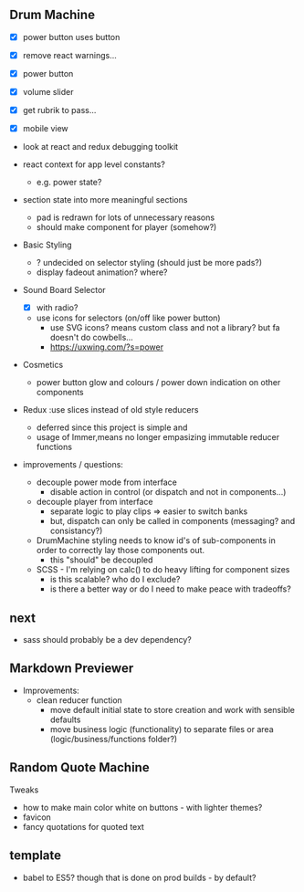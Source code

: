 ## Drum Machine


- [x] power button uses button

- [x] remove react warnings...

- [x] power button
- [x] volume slider

- [x] get rubrik to pass...
- [x] mobile view

- look at react and redux debugging toolkit

- react context for app level constants?
    - e.g. power state?

- section state into more meaningful sections
    - pad is redrawn for lots of unnecessary reasons
    - should make component for player (somehow?)

- Basic Styling
    - ? undecided on selector styling (should just be more pads?)
    - display fadeout animation? where?

- Sound Board Selector
    - [x] with radio?
    - use icons for selectors (on/off like power button)
        - use SVG icons? means custom class and not a library? but fa doesn't do cowbells...
        - https://uxwing.com/?s=power

- Cosmetics
    - power button glow and colours / power down indication on other components

- Redux :use slices instead of old style reducers
    - deferred since this project is simple and 
    - usage of Immer,means no longer empasizing immutable reducer functions

- improvements / questions:
    - decouple power mode from interface
        - disable action in control (or dispatch and not in components...)
    - decouple player from interface
        - separate logic to play clips => easier to switch banks
        - but, dispatch can only be called in components (messaging? and consistancy?)
    - DrumMachine styling needs to know id's of sub-components in order to correctly lay those components out.
        - this "should" be decoupled
    - SCSS - I'm relying on calc() to do heavy lifting for component sizes
        - is this scalable? who do I exclude?
        - is there a better way or do I need to make peace with tradeoffs?


## next

- sass should probably be a dev dependency?


## Markdown Previewer 

- Improvements:
    - clean reducer function
        - move default initial state to store creation and work with sensible defaults
        - move business logic (functionality) to separate files or area (logic/business/functions folder?)

## Random Quote Machine

Tweaks
- how to make main color white on buttons - with lighter themes?
- favicon
- fancy quotations for quoted text

## template

- babel to ES5? though that is done on prod builds - by default?
